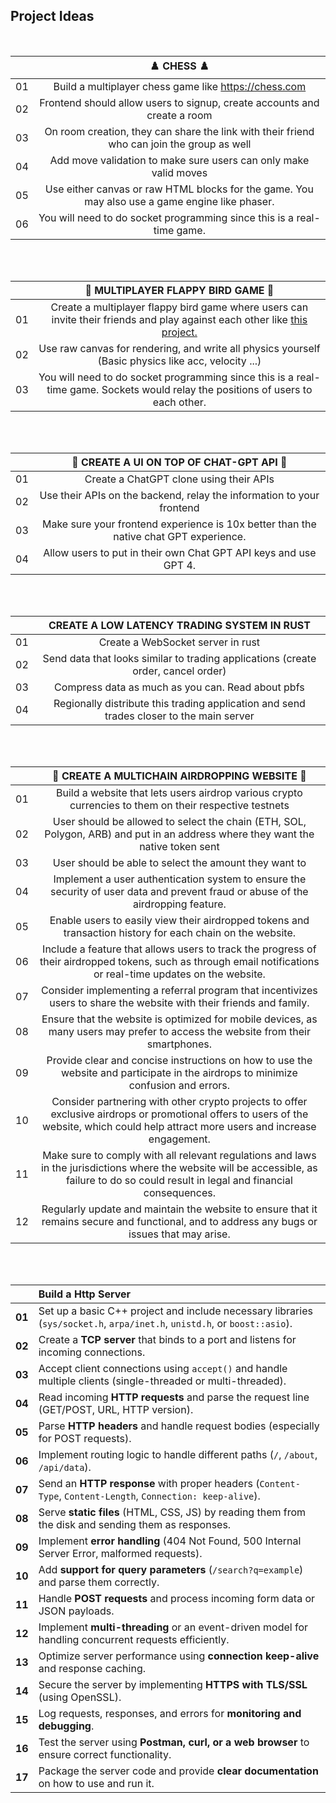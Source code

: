 

## Project Ideas
<br>

|  | ♟️ CHESS ♟️ |
| :----: | :---: |
| 01 | Build a multiplayer chess game like https://chess.com |
| 02 | Frontend should allow users to signup, create accounts and create a room |
| 03 | On room creation, they can share the link with their friend who can join the group as well
| 04 | Add move validation to make sure users can only make valid moves
| 05 | Use either canvas or raw HTML blocks for the game. You may also use a game engine like phaser. |
| 06 | You will need to do socket programming since this is a real-time game. |

<br>
<br> 

|  | 🐤 MULTIPLAYER FLAPPY BIRD GAME 🐤 |
| :----: | :---: |
| 01 | Create a multiplayer flappy bird game where users can invite their friends and play against each other like [this project.](https://github.com/ourcade/flappy-bird-hathora)|
| 02 | Use raw canvas for rendering, and write all physics yourself (Basic physics like acc, velocity ...) |
| 03 | You will need to do socket programming since this is a real-time game. Sockets would relay the positions of users to each other. |

<br>
<br>

|  | 🤖 CREATE A UI ON TOP OF CHAT-GPT API 🤖 |
| :----: | :---: |
| 01 | Create a ChatGPT clone using their APIs |
| 02 | Use their APIs on the backend, relay the information to your frontend |
| 03 | Make sure your frontend experience is 10x better than the native chat GPT experience. |
| 04 | Allow users to put in their own Chat GPT API keys and use GPT 4. |

<br><br>

|  | CREATE A LOW LATENCY TRADING SYSTEM IN RUST |
| :----: | :---: |
| 01 | Create a WebSocket server in rust |
| 02 | Send data that looks similar to trading applications (create order, cancel order) |
| 03 | Compress data as much as you can. Read about pbfs |
| 04 | Regionally distribute this trading application and send trades closer to the main server |

<br><br>

|  | 🔗 CREATE A MULTICHAIN AIRDROPPING WEBSITE 🔗 |
 :----: | :---: |
| 01 | Build a website that lets users airdrop various crypto currencies to them on their respective testnets |
| 02 | User should be allowed to select the chain (ETH, SOL, Polygon, ARB) and put in an address where they want the native token sent |
| 03 | User should be able to select the amount they want to  |
| 04 |	Implement a user authentication system to ensure the security of user data and prevent fraud or abuse of the airdropping feature.
| 05 |	Enable users to easily view their airdropped tokens and transaction history for each chain on the website.
| 06 |	Include a feature that allows users to track the progress of their airdropped tokens, such as through email notifications or real-time updates on the website.
| 07 |	Consider implementing a referral program that incentivizes users to share the website with their friends and family.
| 08 |	Ensure that the website is optimized for mobile devices, as many users may prefer to access the website from their smartphones.
| 09 |	Provide clear and concise instructions on how to use the website and participate in the airdrops to minimize confusion and errors.
| 10 |	Consider partnering with other crypto projects to offer exclusive airdrops or promotional offers to users of the website, which could help attract more users and increase engagement.
| 11 |	Make sure to comply with all relevant regulations and laws in the jurisdictions where the website will be accessible, as failure to do so could result in legal and financial consequences.
| 12 |	Regularly update and maintain the website to ensure that it remains secure and functional, and to address any bugs or issues that may arise.

<br><br>

|  | Build a Http Server |
| :----: | :--- |
| **01** | Set up a basic C++ project and include necessary libraries (`sys/socket.h`, `arpa/inet.h`, `unistd.h`, or `boost::asio`). |
| **02** | Create a **TCP server** that binds to a port and listens for incoming connections. |
| **03** | Accept client connections using `accept()` and handle multiple clients (single-threaded or multi-threaded). |
| **04** | Read incoming **HTTP requests** and parse the request line (GET/POST, URL, HTTP version). |
| **05** | Parse **HTTP headers** and handle request bodies (especially for POST requests). |
| **06** | Implement routing logic to handle different paths (`/`, `/about`, `/api/data`). |
| **07** | Send an **HTTP response** with proper headers (`Content-Type`, `Content-Length`, `Connection: keep-alive`). |
| **08** | Serve **static files** (HTML, CSS, JS) by reading them from the disk and sending them as responses. |
| **09** | Implement **error handling** (404 Not Found, 500 Internal Server Error, malformed requests). |
| **10** | Add **support for query parameters** (`/search?q=example`) and parse them correctly. |
| **11** | Handle **POST requests** and process incoming form data or JSON payloads. |
| **12** | Implement **multi-threading** or an event-driven model for handling concurrent requests efficiently. |
| **13** | Optimize server performance using **connection keep-alive** and response caching. |
| **14** | Secure the server by implementing **HTTPS with TLS/SSL** (using OpenSSL). |
| **15** | Log requests, responses, and errors for **monitoring and debugging**. |
| **16** | Test the server using **Postman, curl, or a web browser** to ensure correct functionality. |
| **17** | Package the server code and provide **clear documentation** on how to use and run it. |
